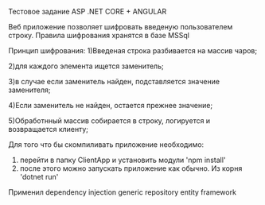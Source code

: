 Тестовое задание ASP .NET CORE + ANGULAR

Веб приложение позволяет шифровать введеную пользователем строку.
Правила шифрования хранятся в базе MSSql

Принцип шифрования:
1)Введеная строка разбивается на массив чаров;

2)для каждого элемента ищется заменитель;

3)в случае если заменитель найден, подставляется значение заменителя;

4)Если заменитель не найден, остается прежнее значение;

5)Обработнный массив собирается в строку, логируется и возвращается клиенту;

Для того что бы скомпиливать приложение необходимо:
1) перейти в папку ClientApp и установить модули 'npm install'
2) после этого можно запускать приложение как обычно. Из корня 'dotnet run'

Применил
dependency injection
generic repository
entity framework
